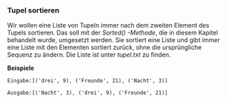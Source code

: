 ### Tupel sortieren

Wir wollen eine Liste von Tupeln immer nach dem zweiten Element des Tupels sortieren. Das soll mit der *Sorted() -Methode*, die in diesem Kapitel behandelt wurde, umgesetzt werden. Sie sortiert eine Liste und gibt immer eine Liste mit den Elementen sortiert zurück, ohne die ursprüngliche Sequenz zu ändern. Die Liste ist unter *tupel.txt* zu finden.

**Beispiele**

`Eingabe:[('drei', 9), ('Freunde', 21), ('Nacht', 3)]`

`Ausgabe:[('Nacht', 3), ('drei', 9), ('Freunde', 21)]`
